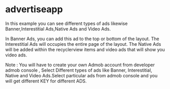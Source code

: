# advertiseapp
In this example you can see different types of ads likewise Banner,Interestitial Ads,Native Ads and Video Ads.


In Banner Ads, you can add this ad to the top or bottom of the layout.
The Interestitial Ads will  occupies the entire page of the layout.
The Native Ads will be added within the recyclerview items and
video ads that will show you video ads.



Note : You will have to create your own Admob account from developer admob console , Select Different types of ads like Banner, Interestitial, Native and Video Ads.Select particular ads from admob console and you will get different KEY for different ADS.
